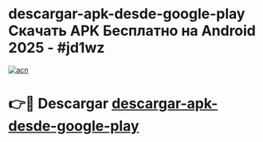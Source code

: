 # descargar-apk-desde-google-play Скачать APK Бесплатно на Android 2025 - #jd1wz

[![acn](https://github.com/user-attachments/assets/0f9c940e-d8b0-45ae-aac7-cd30a18b3e1c)](https://apps.freeplayer.one?title=descargar-apk-desde-google-play&ref=9RF)

# 👉🔴 Descargar [descargar-apk-desde-google-play](https://apps.freeplayer.one?title=descargar-apk-desde-google-play&ref=9RF)